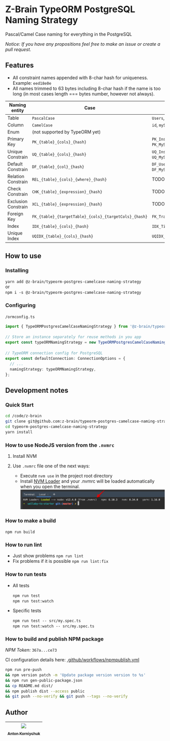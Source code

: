 # Z-Brain TypeORM PostgreSQL Naming Strategy

Pascal/Camel Case naming for everything in the PostgreSQL

*Notice: If you have any propositions feel free to make an issue or create a pull request.*

## Features

* All constraint names appended with 8-char hash for uniqueness. Example: `eed18e0e`
* All names trimmed to 63 bytes including 8-char hash if the name is too long (in most cases length === bytes number, however not always).

Naming entity       | Case                                                  | Examples
--------------------|-------------------------------------------------------|--------
Table               | `PascalCase`                                          | `Users`, `MySuperTable`
Column              | `CamelCase`                                           | `id`, `mySuperColumn`
Enum                | (not supported by TypeORM yet)                        |
Primary Key         | `PK_{table}_{cols}_{hash}`                            | `PK_Instruments_id_bd441074`, `PK_MySuperTable_email,pwdHash_d1d1d1d1`
Unique Constrain    | `UQ_{table}_{cols}_{hash}`                            | `UQ_Instruments_code_051d8d38`, `UQ_MySuperTable_firstName,lastName_d1d1d1d1`
Default Constrain   | `DF_{table}_{col}_{hash}`                             | `DF_Users_email_d1d1d1d1`, `DF_MySuperTable_firstName_d1d1d1d1`
Relation Constrain  | `REL_{table}_{cols}_{where}_{hash}`                   | TODO example
Check Constrain     | `CHK_{table}_{expression}_{hash}`                     | TODO example
Exclusion Constrain | `XCL_{table}_{expression}_{hash}`                     | TODO example
Foreign Key         | `FK_{table}_{targetTable}_{cols}_{targetCols}_{hash}` | `FK_TradingPairs_Instruments_quotedInstrumentId_id_fc68de3f`
Index               | `IDX_{table}_{cols}_{hash}`                           | `IDX_Tickers_exchangeId,symbol_c8090854`
Unique Index        | `UQIDX_{table}_{cols}_{hash}`                         | `UQIDX_Tickers_exchangeId,symbol_c8090854`

## How to use

### Installing

`yarn add @z-brain/typeorm-postgres-camelcase-naming-strategy`  
or  
`npm i -s @z-brain/typeorm-postgres-camelcase-naming-strategy`

### Configuring

`/ormconfig.ts`
```typescript
import { TypeORMPostgresCamelCaseNamingStrategy } from '@z-brain/typeorm-postgres-camelcase-naming-strategy';

// Store an instance separately for reuse methods in you app
export const typeORMNamingStrategy = new TypeORMPostgresCamelCaseNamingStrategy();

// TypeORM connection config for PostgreSQL
export const defaultConnection: ConnectionOptions = {
  // ...
  namingStrategy: typeORMNamingStrategy,
};
```

## Development notes

### Quick Start

```bash
cd /code/z-brain
git clone git@github.com:z-brain/typeorm-postgres-camelcase-naming-strategy.git
cd typeorm-postgres-camelcase-naming-strategy
yarn install
```

### How to use NodeJS version from the `.nvmrc`

1. Install NVM
2. Use `.nvmrc` file one of the next ways:

    * Execute `nvm use` in the project root directory
    * Install [NVM Loader](https://github.com/korniychuk/ankor-shell) and your .nvmrc will be loaded automatically when you open the terminal.
      ![NVM Loader demo](./resources/readme.nvm-loader.png)

### How to make a build

`npm run build`

### How to run lint

* Just show problems `npm run lint`
* Fix problems if it is possible `npm run lint:fix`

### How to run tests

* All tests

  `npm run test`  
  `npm run test:watch`
* Specific tests

  `npm run test -- src/my.spec.ts`  
  `npm run test:watch -- src/my.spec.ts`

### How to build and publish NPM package

*NPM Token:* `367a...ce73`

CI configuration details here: [.github/workflows/npmpublish.yml](.github/workflows/npmpublish.yml)

```bash
npm run pre-push
&& npm version patch -m 'Update package version version to %s'
&& npm run gen-public-package.json
&& cp README.md dist/
&& npm publish dist --access public
&& git push --no-verify && git push --tags --no-verify
```

## Author

| [<img src="https://www.korniychuk.pro/avatar.jpg" width="100px;"/><br /><sub>Anton Korniychuk</sub>](https://korniychuk.pro) |
| :---: |
